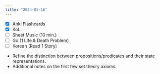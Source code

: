 ```yaml
---
title: "2024-05-16"
---
```


- [x] Anki Flashcards
- [x] KoL
- [ ] Sheet Music (10 min.)
- [ ] Go (1 Life & Death Problem)
- [ ] Korean (Read 1 Story)

* Refine the distinction between propositions/predicates and their state representations.
* Additional notes on the first few set theory axioms.